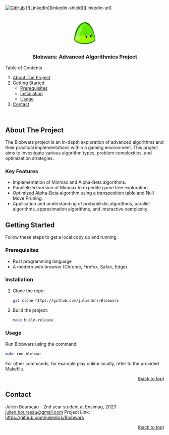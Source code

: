 <a name="readme-top"></a>
[![GitHub](https://img.shields.io/badge/github-%23121011.svg?style=for-the-badge&logo=github&logoColor=white)](https://github.com/julienbrs)
[![LinkedIn][linkedin-shield]][linkedin-url]

<!-- PROJECT LOGO -->
<br />
<div align="center">
  <a href="https://github.com/julienbrs/Blobwars">
    <img src="assets/BlobIcon.png" alt="Logo" width="80" height="80">
  </a>

  <h3 align="center">Blobwars: Advanced Algorithmics Project</h3>
</div>

<!-- TABLE OF CONTENTS -->
<summary>Table of Contents</summary>
<ol>
  <li><a href="#about-the-project">About The Project</a></li>
  <li><a href="#getting-started">Getting Started</a>
    <ul>
      <li><a href="#prerequisites">Prerequisites</a></li>
      <li><a href="#installation">Installation</a></li>
      <li><a href="#usage">Usage</a></li>
    </ul>
  </li>
  <li><a href="#contact">Contact</a></li>
</ol>

<br />

<!-- ABOUT THE PROJECT -->
## About The Project

The Blobwars project is an in-depth exploration of advanced algorithms and their practical implementations within a gaming environment. This project aims to investigate various algorithm types, problem complexities, and optimization strategies.

### Key Features
- Implementation of Minmax and Alpha-Beta algorithms.
- Parallelized version of Minmax to expedite game tree exploration.
- Optimized Alpha-Beta algorithm using a transposition table and Null Move Pruning.
- Application and understanding of probabilistic algorithms, parallel algorithms, approximation algorithms, and interactive complexity.

<!-- GETTING STARTED -->
## Getting Started

Follow these steps to get a local copy up and running.

### Prerequisites
- Rust programming language
- A modern web browser (Chrome, Firefox, Safari, Edge)

### Installation
1. Clone the repo:
   ```sh
   git clone https://github.com/julienbrs/Blobwars

2. Build the project:
   ```sh
   make build-release

### Usage
Run Blobwars using the command:

  ```sh
  make run-blobwar
  ```

For other commands, for example play online locally, refer to the provided Makefile.
<p align="right">(<a href="#readme-top">back to top</a>)</p>
<!-- CONTACT -->

## Contact

Julien Bourseau - 2nd year student at Ensimag, 2023 - julien.bourseau@gmail.com
Project Link: https://github.com/julienbrs/Blobwars
<p align="right">(<a href="#readme-top">back to top</a>)</p>